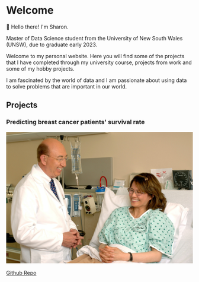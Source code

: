 # Welcome

👋 Hello there! I'm Sharon.

Master of Data Science student from the University of New South Wales (UNSW), due to graduate early 2023.

Welcome to my personal website. Here you will find some of the projects that I have completed through my university course, projects from work and some of my hobby projects.

I am fascinated by the world of data and I am passionate about using data to solve problems that are important in our world. 

## Projects

### Predicting breast cancer patients' survival rate

![This is an image](https://github.com/sharonymtan/sharonymtan.github.io/blob/main/_images/national-cancer-institute-gO-iULv-qbU-unsplash.jpg)

[Github Repo](https://github.com/sharonymtan/data-science-portfolio/tree/main/predicting-patient-survival-rate)

